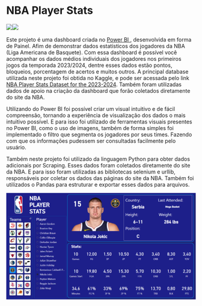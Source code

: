 # NBA Player Stats
<img src="https://cdn.jsdelivr.net/gh/devicons/devicon/icons/python/python-original.svg" witdth="40" height="40"/><img src="https://cdn.jsdelivr.net/gh/devicons/devicon/icons/pandas/pandas-original.svg" witdth="40" height="40"/>
<p>
  Este projeto é uma dashboard criada no <a href="https://powerbi.microsoft.com/pt-br/">Power BI </a>, desenvolvida em forma de Painel. Afim de
  demonstrar dados estatísticos dos jogadores da NBA (Liga Americana de Basquete). Com essa dashboard é possível você acompanhar os dados médios individuais
  dos jogadores nos primeiros jogos da temporada 2023/2024, dentre esses dados estão pontos, bloqueios, porcentagem de acertos e muitos outros. A principal database utilizada neste
  projeto foi obtida no Kaggle, e pode ser acessada pelo link <a href="https://www.kaggle.com/datasets/bryanchungweather/nba-player-stats-dataset-for-the-2023-2024">NBA Player Stats Dataset for the 2023-2024</a>.
  Também foram utilizadas dados de apoio na criação da dashboard que forão coletados diretamente do site da NBA.
</p>
<p>
  Utilizando do Power BI foi possível criar um visual intuitivo e de fácil compreensão, tornando a experiência de visualização dos dados o mais intuitivo possível.
  E para isso foi utilizado de ferramentas visuais presentes no Power BI, como o uso de imagens, também de forma simples foi implementado o filtro que segmenta os jogadores
  por seus times. Fazendo com que os informações pudessem ser consultadas facilmente pelo usuário.
</p>
<p>
  Também neste projeto foi utilizado da linguagem Python para obter dados adicionais por Scraping. Esses dados foram coletados diretamente do site da NBA. E para isso foram utilizadas as
  bibliotecas selenium e urllib, responsáveis por coletar os dados das páginas do site da NBA. Também foi utilizados o Pandas para estruturar e exportar esses dados para arquivos.
</p>

![Dashboard](https://github.com/Arilson-X/nba_player_stats/blob/main/NBA%20Players%20Dashboard/dashboard.png)
